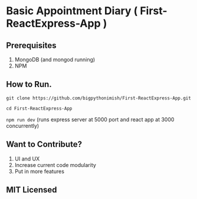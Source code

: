 # Basic Appointment Diary ( First-ReactExpress-App )

## Prerequisites
1. MongoDB (and mongod running)
2. NPM


## How to Run.

`git clone https://github.com/bigpythonimish/First-ReactExpress-App.git`

`cd First-ReactExpress-App`

`npm run dev` (runs express server at 5000 port and react app at 3000 concurrently)

## Want to Contribute?

1. UI and UX
2. Increase current code modularity
3. Put in more features


## MIT Licensed 
